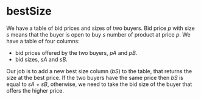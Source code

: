 # bestSize
We have a table of bid prices and sizes of two buyers. Bid price _p_ with size _s_ means that the buyer is open to buy _s_ number of product at price _p_. We have a table of four columns:

   * bid prices offered by the two buyers, _pA_ and _pB_.
   * bid sizes, _sA_ and _sB_.
   
Our job is to add a new best size column (_bS_) to the table, that returns the size at the best price. If the two buyers have the same price then _bS_ is equal to _sA + sB_, otherwise, we need to take the bid size of the buyer that offers the higher price.
